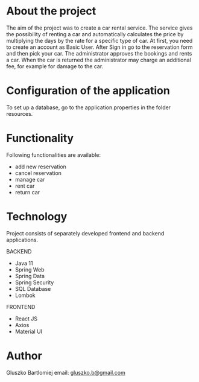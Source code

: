 # About the project

The aim of the project was to create a car rental service. The service gives the possibility of renting a car and 
automatically calculates the price by multiplying the days by the rate for a specific type of car.
At first, you need to create an account as Basic User. After Sign in go to the reservation form and then pick your car.
The administrator approves the bookings and rents a car. When the car is returned the administrator may charge an 
additional fee, for example for damage to the car.

# Configuration of the application

To set up a database, go to the application.properties in the folder resources.

# Functionality

Following functionalities are available:

- add new reservation
- cancel reservation
- manage car
- rent car
- return car

# Technology

Project consists of separately developed frontend and backend applications.

BACKEND
- Java 11
- Spring Web
- Spring Data
- Spring Security
- SQL Database
- Lombok

FRONTEND
- React JS
- Axios
- Material UI

# Author

Gluszko Bartlomiej email: gluszko.b@gmail.com